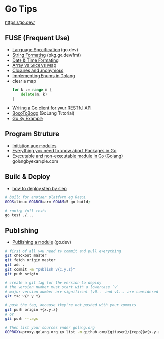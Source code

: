 # Go Tips

https://go.dev/

## FUSE (Frequent Use)

- [Language Specification](https://go.dev/ref/spec) (go.dev)
- [String Formating](https://pkg.go.dev/fmt) (pkg.go.dev/fmt)
- [Date & Time Formating](https://pkg.go.dev/time#pkg-constants)
- [Array vs Slice vs Map](http://donofden.com/blog/2019/09/20/golang-array-slice-map)
- [Closures and anonymous](https://www.bogotobogo.com/GoLang/GoLang_Closures_Anonymous_Functions.php)
- [Implementing Enums in Golang](https://levelup.gitconnected.com/implementing-enums-in-golang-9537c433d6e2)
- clear a map
    ```go
    for k := range m {
        delete(m, k)
    }
    ```
- [Writing a Go client for your RESTful API](https://medium.com/@marcus.olsson/writing-a-go-client-for-your-restful-api-c193a2f4998c)
- [BogoToBogo](https://www.bogotobogo.com/GoLang/GoLang_HelloWorld.php) (GoLang Tutorial)
- [Go By Example](https://gobyexample.com/)

## Program Struture

- [Initiation aux modules](https://dpp.st/blog/golang-modules/)
- [Everything you need to know about Packages in Go](https://medium.com/rungo/everything-you-need-to-know-about-packages-in-go-b8bac62b74cc)
- [Executable and non-executable module in Go (Golang)](https://golangbyexample.com/type-module-golang/) golangbyexample.com

## Build & Deploy

- [how to deploy step by step](https://codesahara.com/blog/how-to-deploy-golang-to-production-step-by-step/)

```bash
# build for another platform eg Raspi
GOOS=linux GOARCH=arm GOARM=5 go build;

# runing full tests
go test ./...
```

## Publishing

- [Publishing a module](https://go.dev/doc/modules/publishing) (go.dev)


```bash
# first of all you need to commit and pull everything
git checkout master
git fetch origin master
git add .
git commit -m "publish v{x.y.z}"
git push origin 

# create a git tag for the version to deploy
# the version number must start with a lowercase `v`
# major version number are significant (v0... and v1... are considered differently)
git tag v{x.y.z}

# push the tag, because they're not pushed with your commits
git push origin v{x.y.z}
# or 
git push --tags

# Then list your sources under golang.org
GOPROXY=proxy.golang.org go list -m github.com/{gituser}/{repo}@v{x.y.z}
```

